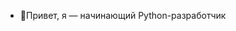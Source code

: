 - 👋Привет, я — начинающий Python-разработчик

<!---
podlizka-2/podlizka-2 is a ✨ special ✨ repository because its `README.md` (this file) appears on your GitHub profile.
You can click the Preview link to take a look at your changes.
--->
